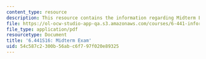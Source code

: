 ```yaml
---
content_type: resource
description: This resource contains the information regarding Midterm Exam.
file: https://ol-ocw-studio-app-qa.s3.amazonaws.com/courses/6-441-information-theory-spring-2016/54c587c2300b56abc6f797f020e89325_MIT6_441S16_midterm.pdf
file_type: application/pdf
resourcetype: Document
title: '6.441S16: Midterm Exam'
uid: 54c587c2-300b-56ab-c6f7-97f020e89325
---
```

